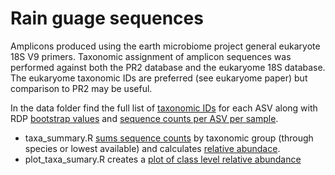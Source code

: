 # Rain guage sequences

Amplicons produced using the earth microbiome project general eukaryote 18S V9 primers. Taxonomic assignment of amplicon sequences was performed against both the PR2 database and the eukaryome 18S database. The eukaryome taxonomic IDs are preferred (see eukaryome paper) but comparison to PR2 may be useful.

In the data folder find the full list of [taxonomic IDs](./data/ASVs_taxonomy_eukrayome.tsv) for each ASV along with RDP [bootstrap values](./data/ASVs_taxonomy_bootstrapVals_eukrayome.tsv) and [sequence counts per ASV per sample](./data/ASVs_counts.tsv).

- taxa_summary.R [sums sequence counts](./data/taxon_summary_table_euakryome.csv) by taxonomic group (through species or lowest available) and calculates [relative abundace](./data/taxon_summary_table_euakryome.rel_abd.csv).
- plot_taxa_sumary.R creates a [plot of class level relative abundance](./figures/class_rel_abd.pdf)
